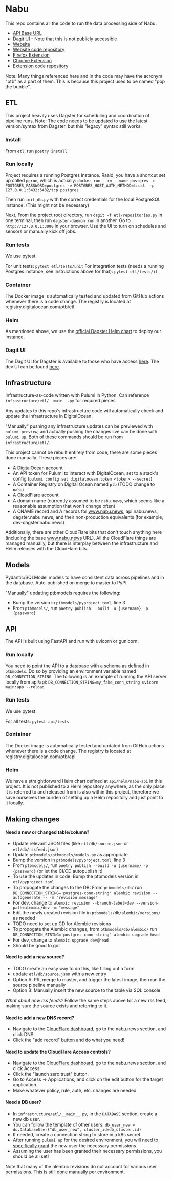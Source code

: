 # Nabu
This repo contains all the code to run the data processing side of Nabu.

- [API Base URL](https://api.nabu.news)
- [Dagit UI](https://dagster.nabu.news) - Note that this is not publicly accessible
- [Website](https://www.nabu.news)
- [Website code repository](https://github.com/raaidarshad/nabu-website)
- [Firefox Extension](https://addons.mozilla.org/en-US/firefox/addon/nabu/)
- [Chrome Extension](https://chrome.google.com/webstore/detail/nabu/bgmcmbjhfdnfaplfiiphlefclhhhnajb)
- [Extension code repository](https://github.com/raaidarshad/nabu-browser-extension)

Note: Many things referenced here and in the code may have the acronym "ptb" as a part of them. This is because this
project used to be named "pop the bubble".

## ETL
This project heavily uses Dagster for scheduling and coordination of pipeline runs. Note: The code needs to be updated
to use the latest version/syntax from Dagster, but this "legacy" syntax still works.

### Install
From `etl`, run `poetry install`.

### Run locally
Project requires a running Postgres instance. Raaid, you have a shortcut set up called `pgrun`, which is
actually: `docker run --rm --name postgres -e POSTGRES_PASSWORD=postgres -e POSTGRES_HOST_AUTH_METHOD=trust 
-p 127.0.0.1:5432:5432/tcp postgres`

Then run `init_db.py` with the correct credentials for the local PostgreSQL instance. (This might not be necessary)

Next, From the project root directory, run `dagit -f etl/repositories.py` in one terminal, then run 
`dagster-daemon run` in another. Go to `http://127.0.0.1:3000` in your browser. Use the UI to turn on schedules
and sensors or manually kick off jobs.

### Run tests
We use pytest.

For unit tests: `pytest etl/tests/unit`
For integration tests (needs a running Postgres instance, see instructions above for that): `pytest etl/tests/it`

### Container
The Docker image is automatically tested and updated from GitHub actions whenever there is a code change. The registry
is located at registry.digitalocean.com/ptb/etl

### Helm
As mentioned above, we use the [official Dagster Helm chart](https://github.com/dagster-io/dagster/tree/master/helm/dagster) to deploy our instance.

### Dagit UI
The Dagit UI for Dagster is available to those who have access [here](https://dagster.nabu.news).
The dev UI can be found [here](https://dev-dagster.nabu.news).

## Infrastructure
Infrastructure-as-code written with Pulumi in Python. Can reference `infrastructure/etl/__main__.py` for required
pieces.

Any updates to this repo's infrastructure code will automatically check and update the infrastructure in DigitalOcean.

"Manually" pushing any infrastructure updates can be previewed with `pulumi preview`, and actually pushing the changes 
live can be done with `pulumi up`. Both of these commands should be run from `infrastructure/etl/`.

This project cannot be rebuilt entirely from code, there are some pieces done manually. These pieces are:

- A DigitalOcean account
- An API token for Pulumi to interact with DigitalOcean, set to a stack's config (`pulumi config set digitalocean:token <token> --secret`)
- A Container Registry on Digital Ocean named `ptb` (TODO change to `nabu`)
- A CloudFlare account
- A domain name (currently assumed to be `nabu.news`, which seems like a reasonable assumption that won't change often)
- A CNAME record and A records for www.nabu.news, api.nabu.news, dagster.nabu.news, and their non-production equivalents (for example, dev-dagster.nabu.news)

Additionally, there are other CloudFlare bits that don't touch anything here (including the base www.nabu.news URL).
All the CloudFlare things are managed manually, but there is interplay between the infrastructure and Helm releases with the CloudFlare bits.

## Models
Pydantic/SQLModel models to have consistent data across pipelines and in the database. Auto-published on merge to
master to PyPi.

"Manually" updating ptbmodels requires the following:

- Bump the version in `ptbmodels/pyproject.toml`, line 3
- From `ptbmodels/`, run `poetry publish --build -u {username} -p {password}`

## API
The API is built using FastAPI and run with uvicorn or gunicorn.

### Run locally
You need to point the API to a database with a schema as defined in `ptbmodels`. Do so by providing an environment
variable named `DB_CONNECTION_STRING`. The following is an example of running the API server locally from api/api:
`DB_CONNECTION_STRING=my_fake_conn_string uvicorn main:app --reload`

### Run tests
We use pytest.

For all tests: `pytest api/tests`

### Container
The Docker image is automatically tested and updated from GitHub actions whenever there is a code change. The registry
is located at registry.digitalocean.com/ptb/api

### Helm
We have a straightforward Helm chart defined at `api/helm/nabu-api` in this project. It is not published to a Helm
repository anywhere, as the only place it is referred to and released from is also within this project, therefore we
save ourselves the burden of setting up a Helm repository and just point to it locally.

## Making changes

#### Need a new or changed table/column?

- Update relevant JSON files (like `etl/db/source.json` or `etl/db/rssfeed.json`)
- Update `ptbmodels/ptbmodels/models.py` as appropriate
- Bump the version in `ptbmodels/pyproject.toml`, line 3
- From `ptbmodels/`, run `poetry publish --build -u {username} -p {password}` (or let the CI/CD autopublish it)
- To use the updates in code: Bump the ptbmodels version in `etl/pyproject.toml`
- To propogate the changes to the DB: From `ptbmodels/db/` run `DB_CONNECTION_STRING='postgres-conn-string' alembic revision --autogenerate -- -m "revision message"`
- For dev, change to `alembic revision --branch-label=dev --version-path=alembic/dev -m "message"`
- Edit the newly created revision file in `ptbmodels/db/alembic/versions/` as needed
- TODO need to set up CD for Alembic revisions
- To propogate the Alembic changes, from `ptbmodels/db/alembic/` run `DB_CONNECTION_STRING='postgres-conn-string' alembic upgrade head`
- For dev, change to `alembic upgrade dev@head`
- Should be good to go!

#### Need to add a new source?

- TODO create an easy way to do this, like filling out a form
- update `etl/db/source.json` with a new entry
- Option A: PR, merge to master, and trigger the latest image, then run the source pipeline manually
- Option B: Manually insert the new source to the table via SQL console

*What about new rss feeds?*
Follow the same steps above for a new rss feed, making sure the source exists and referring to it.

#### Need to add a new DNS record?

- Navigate to the [CloudFlare dashboard](https://dash.cloudflare.com), go to the nabu.news section, and click DNS.
- Click the "add record" button and do what you need!

#### Need to update the CloudFlare Access controls?

- Navigate to the [CloudFlare dashboard](https://dash.cloudflare.com), go to the nabu.news section, and click Access.
- Click the "launch zero trust" button.
- Go to Access -> Applications, and click on the edit button for the target application.
- Make whatever policy, rule, auth, etc. changes are needed.

#### Need a DB user?

- In `infrastructure/etl/__main__.py`, in the `DATABASE` section, create a new db user.
- You can follow the template of other users: `db_user_new = do.DatabaseUser("db_user_new", cluster_id=db_cluster.id)`
- If needed, create a connection string to store in a k8s secret
- After running `pulumi up` for the desired environment, you will need to [specifically grant](https://www.postgresql.org/docs/13/sql-grant.html) the new user the necessary permissions
- Assuming the user has been granted their necessary permissions, you should be all set!

Note that many of the alembic revisions do not account for various user permissions. This is still done manually per environment.